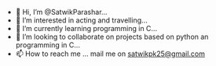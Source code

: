 - 👋 Hi, I’m @SatwikParashar...
- 👀 I’m interested in acting and travelling...
- 🌱 I’m currently learning programming in C...
- 💞️ I’m looking to collaborate on projects based on python an programming in C...
- 📫 How to reach me ... mail me on satwikpk25@gmail.com

<!---
SatwikParashar/SatwikParashar is a ✨ special ✨ repository because its `README.md` (this file) appears on your GitHub profile.
You can click the Preview link to take a look at your changes.
--->
